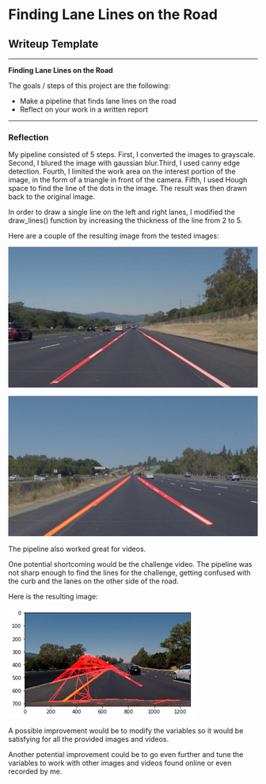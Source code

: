 # **Finding Lane Lines on the Road** 

## Writeup Template

---

**Finding Lane Lines on the Road**

The goals / steps of this project are the following:
* Make a pipeline that finds lane lines on the road
* Reflect on your work in a written report


[//]: # (Image References)

[image1]: ./output/solidWhiteRight_output.jpg "White line"
[image2]: ./output/solidYellowLeft_output.jpg "Yellow line"
[image3]: ./test_videos_output/challenge_output.png "Challenge video"
---

### Reflection

My pipeline consisted of 5 steps. First, I converted the images to grayscale. Second, I blured the image with gaussian blur.Third, I used canny edge detection. Fourth, I limited the work area on the interest portion of the image, in the form of a triangle in front of the camera. Fifth, I used Hough space to find the line of the dots in the image. The result was then drawn back to the original image.

In order to draw a single line on the left and right lanes, I modified the draw_lines() function by increasing the thickness of the line from 2 to 5.

Here are a couple of the resulting image from the tested images: 

![alt text][image1]

![alt text][image2]

The pipeline also worked great for videos.


One potential shortcoming would be the challenge video. The pipeline was not sharp enough to find the lines for the challenge, getting confused with the curb and the lanes on the other side of the road.

Here is the resulting image:

![alt text][image3]


A possible improvement would be to modify the variables so it would be satisfying for all the provided images and videos.

Another potential improvement could be to go even further and tune the variables to work with other images and videos found online or even recorded by me.
